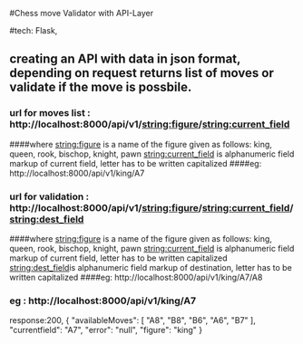 #Chess move Validator with API-Layer

#tech: Flask,

## creating an API with data in json format, depending on request returns list of moves or validate if the move is possbile.

### url for moves list : http://localhost:8000/api/v1/<string:figure>/<string:current_field>
####where
<string:figure>
is a name of the figure given as follows: king, queen, rook, bischop, knight, pawn 
<string:current_field>
is alphanumeric field markup of current field, letter has to be written capitalized
####eg: http://localhost:8000/api/v1/king/A7

### url for validation : http://localhost:8000/api/v1/<string:figure>/<string:current_field>/<string:dest_field>
####where
<string:figure>
is a name of the figure given as follows: king, queen, rook, bischop, knight, pawn 
<string:current_field>
is alphanumeric field markup of current field, letter has to be written capitalized
<string:dest_field>is alphanumeric field markup of destination, letter has to be written capitalized
####eg: http://localhost:8000/api/v1/king/A7/A8

### eg : http://localhost:8000/api/v1/king/A7
response:200, {
  "availableMoves": [
    "A8", 
    "B8", 
    "B6", 
    "A6", 
    "B7"
  ], 
  "currentfield": "A7", 
  "error": "null", 
  "figure": "king"
}
